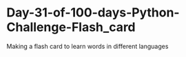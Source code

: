 # Day-31-of-100-days-Python-Challenge-Flash_card
Making a flash card to learn words in different languages
